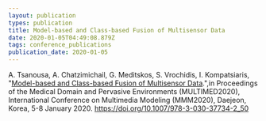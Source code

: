 ```yaml
---
layout: publication
types: publication
title: Model-based and Class-based Fusion of Multisensor Data
date: 2020-01-05T04:49:08.879Z
tags: conference_publications
publication_date: 2020-01-05
---
```

A. Tsanousa, A. Chatzimichail, G. Meditskos, S. Vrochidis, I. Kompatsiaris, "[Model-based and Class-based Fusion of Multisensor Data](https://zenodo.org/record/3507404#.YCK2TOgzaUk).",in Proceedings of the Medical Domain and Pervasive Environments (MULTIMED2020), International Conference on Multimedia Modeling (MMM2020), Daejeon, Korea, 5-8 January 2020. <https://doi.org/10.1007/978-3-030-37734-2_50>